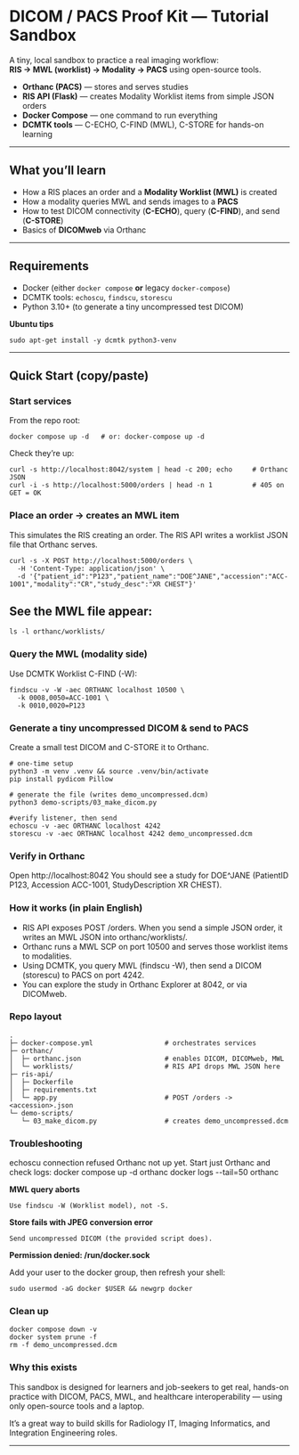 
# DICOM / PACS Proof Kit — Tutorial Sandbox

A tiny, local sandbox to practice a real imaging workflow:  
**RIS → MWL (worklist) → Modality → PACS** using open-source tools.

- **Orthanc (PACS)** — stores and serves studies  
- **RIS API (Flask)** — creates Modality Worklist items from simple JSON orders  
- **Docker Compose** — one command to run everything  
- **DCMTK tools** — C-ECHO, C-FIND (MWL), C-STORE for hands-on learning  

---

## What you’ll learn

- How a RIS places an order and a **Modality Worklist (MWL)** is created  
- How a modality queries MWL and sends images to a **PACS**  
- How to test DICOM connectivity (**C-ECHO**), query (**C-FIND**), and send (**C-STORE**)  
- Basics of **DICOMweb** via Orthanc  

---

## Requirements

- Docker (either `docker compose` **or** legacy `docker-compose`)  
- DCMTK tools: `echoscu`, `findscu`, `storescu`  
- Python 3.10+ (to generate a tiny uncompressed test DICOM)  

**Ubuntu tips**
```
sudo apt-get install -y dcmtk python3-venv
```
---

##  Quick Start (copy/paste)

### Start services

From the repo root:
```
docker compose up -d   # or: docker-compose up -d
```

Check they’re up:
```
curl -s http://localhost:8042/system | head -c 200; echo     # Orthanc JSON
curl -i -s http://localhost:5000/orders | head -n 1          # 405 on GET = OK
```

### Place an order → creates an MWL item
This simulates the RIS creating an order.
The RIS API writes a worklist JSON file that Orthanc serves.
```
curl -s -X POST http://localhost:5000/orders \
  -H 'Content-Type: application/json' \
  -d '{"patient_id":"P123","patient_name":"DOE^JANE","accession":"ACC-1001","modality":"CR","study_desc":"XR CHEST"}'
```
## See the MWL file appear:
```ls -l orthanc/worklists/```

### Query the MWL (modality side)
Use DCMTK Worklist C-FIND (-W):
```
findscu -v -W -aec ORTHANC localhost 10500 \
  -k 0008,0050=ACC-1001 \
  -k 0010,0020=P123
```

### Generate a tiny uncompressed DICOM & send to PACS
Create a small test DICOM and C-STORE it to Orthanc.
```
# one-time setup
python3 -m venv .venv && source .venv/bin/activate
pip install pydicom Pillow

# generate the file (writes demo_uncompressed.dcm)
python3 demo-scripts/03_make_dicom.py

#verify listener, then send
echoscu -v -aec ORTHANC localhost 4242
storescu -v -aec ORTHANC localhost 4242 demo_uncompressed.dcm
```
### Verify in Orthanc
Open http://localhost:8042
You should see a study for DOE^JANE
(PatientID P123, Accession ACC-1001, StudyDescription XR CHEST).

### How it works (in plain English)
- RIS API exposes POST /orders.
When you send a simple JSON order, it writes an MWL JSON into orthanc/worklists/.
- Orthanc runs a MWL SCP on port 10500 and serves those worklist items to modalities.
- Using DCMTK, you query MWL (findscu -W), then send a DICOM (storescu) to PACS on port 4242.
- You can explore the study in Orthanc Explorer at 8042, or via DICOMweb.

### Repo layout
```
.
├─ docker-compose.yml                  # orchestrates services
├─ orthanc/
│  ├─ orthanc.json                     # enables DICOM, DICOMweb, MWL
│  └─ worklists/                       # RIS API drops MWL JSON here
├─ ris-api/
│  ├─ Dockerfile
│  ├─ requirements.txt
│  └─ app.py                           # POST /orders -> <accession>.json
└─ demo-scripts/
   └─ 03_make_dicom.py                 # creates demo_uncompressed.dcm
```

### Troubleshooting
echoscu connection refused
Orthanc not up yet. Start just Orthanc and check logs:
docker compose up -d orthanc
docker logs --tail=50 orthanc

**MWL query aborts**
```
Use findscu -W (Worklist model), not -S.
```

**Store fails with JPEG conversion error**
```
Send uncompressed DICOM (the provided script does).
```

**Permission denied: /run/docker.sock**

Add your user to the docker group, then refresh your shell:
```
sudo usermod -aG docker $USER && newgrp docker
```

### Clean up
```
docker compose down -v
docker system prune -f
rm -f demo_uncompressed.dcm
```

### Why this exists
This sandbox is designed for learners and job-seekers to get real, hands-on practice with DICOM, PACS, MWL, and healthcare interoperability — using only open-source tools and a laptop.

It’s a great way to build skills for Radiology IT, Imaging Informatics, and Integration Engineering roles.

---




